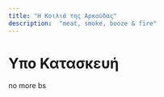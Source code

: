 ```yaml
---
title: "Η Κοιλιά της Αρκούδας"
description:  "meat, smoke, booze & fire"
---
```

# Υπο Κατασκευή 
no more bs

